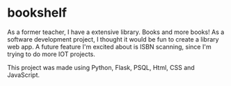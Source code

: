 # bookshelf

As a former teacher, I have a extensive library. Books and more books! 
As a software development project, I thought it would be fun to create a library web app. 
A future feature I'm excited about is ISBN scanning, since I'm trying to do more IOT projects. 

This project was made using Python, Flask, PSQL, Html, CSS and JavaScript. 
